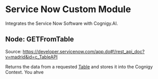 # Service Now Custom Module

Integrates the Service Now Software with Cognigy.AI.

## Node: GETFromTable

Source: https://developer.servicenow.com/app.do#!/rest_api_doc?v=madrid&id=c_TableAPI

Returns the data from a requested [Table](https://docs.servicenow.com/bundle/jakarta-servicenow-platform/page/administer/reference-pages/reference/r_TablesAndClasses.html?title=Tables_and_Classes) and stores it into the Cognigy Context. You ahve